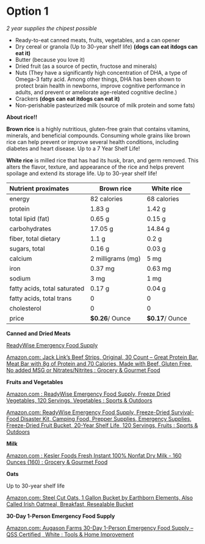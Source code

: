 # **Option 1**

*2 year supplies the chipest possible*

* Ready-to-eat canned meats, fruits, vegetables, and a can opener
* Dry cereal or granola (Up to 30-year shelf life)
  **(dogs can eat itdogs can eat it)**
* Butter (because you love it)
* Dried fruit (as a source of pectin, fructose and minerals)
* Nuts (They have a significantly high concentration of DHA, a type of Omega-3 fatty acid. Among other things, DHA has been shown to protect brain health in newborns, improve cognitive performance in adults, and prevent or ameliorate age-related cognitive decline.)
* Crackers  **(dogs can eat itdogs can eat it)**
* Non-perishable pasteurized milk (source of milk protein and some fats)

**About rice!!**

**Brown rice** is a highly nutritious, gluten-free grain that contains vitamins, minerals, and beneficial compounds. Consuming whole grains like brown rice can help prevent or improve several health conditions, including diabetes and heart disease. Up to a 7 Year Shelf Life!

**White rice** is milled rice that has had its husk, bran, and germ removed. This alters the flavor, texture, and appearance of the rice and helps prevent spoilage and extend its storage life. Up to 30-year shelf life!


| Nutrient proximates          | Brown rice        | White rice       |
| :----------------------------- | ------------------- | ------------------ |
| energy                       | 82 calories       | 68 calories      |
| protein                      | 1.83 g            | 1.42 g           |
| total lipid (fat)            | 0.65 g            | 0.15 g           |
| carbohydrates                | 17.05 g           | 14.84 g          |
| fiber, total dietary         | 1.1 g             | 0.2 g            |
| sugars, total                | 0.16 g            | 0.03 g           |
| calcium                      | 2 milligrams (mg) | 5 mg             |
| iron                         | 0.37 mg           | 0.63 mg          |
| sodium                       | 3 mg              | 1 mg             |
| fatty acids, total saturated | 0.17 g            | 0.04 g           |
| fatty acids, total trans     | 0                 | 0                |
| cholesterol                  | 0                 | 0                |
| price                        | **$0.26**/ Ounce  | **$0.17**/ Ounce |

**Canned and Dried Meats**

[ReadyWise Emergency Food Supply](https://www.amazon.com/Wise-Company-Emergency-Freeze-Dried/dp/B006RLOKW0/ref=as_li_ss_tl?crid=36QMYBMPPCW5L&dchild=1&keywords=freeze+dried+meat+bucket&qid=1598844305&sprefix=freeze+dried+meat+bu,aps,234&sr=8-5&linkCode=sl1&tag=ezprepping03-20&linkId=df747cf30ce4c5d092e41b473d671ddc&language=en_US)

[Amazon.com: Jack Link’s Beef Strips, Original, 30 Count – Great Protein Bar, Meat Bar with 8g of Protein and 70 Calories, Made with Beef, Gluten Free, No added MSG or Nitrates/Nitrites : Grocery &amp; Gourmet Food](https://www.amazon.com/dp/B085JNF2PY/ref=as_li_ss_tl?th=1&linkCode=sl1&tag=ezprepping03-20&linkId=15f4dd47f092f6c7cd41f9a4cd597b47&language=en_US)

**Fruits and Vegetables**

[Amazon.com : ReadyWise Emergency Food Supply, Freeze Dried Vegetables, 120 Servings, Vegetables : Sports &amp; Outdoors](https://www.amazon.com/Wise-Company-ReadyWise-Emergency-Vegetables/dp/B083LHLDQM/ref=as_li_ss_tl?_encoding=UTF8&pd_rd_i=B083LHLDQM&pd_rd_r=2846fb2d-4c00-4cfa-b7ea-8af212a5801f&pd_rd_w=O7AVB&pd_rd_wg=DQ3v1&pf_rd_p=ce6c479b-ef53-49a6-845b-bbbf35c28dd3&pf_rd_r=66VFB0P98RNN0S7575QK&psc=1&refRID=66VFB0P98RNN0S7575QK&linkCode=sl1&tag=ezprepping03-20&linkId=4ee9ab5d3fe7b419f7ae355060717953&language=en_US)

[Amazon.com: ReadyWise Emergency Food Supply, Freeze-Dried Survival-Food Disaster Kit, Camping Food, Prepper Supplies, Emergency Supplies, Freeze-Dried Fruit Bucket, 20-Year Shelf Life, 120 Servings, Fruits : Sports &amp; Outdoors](https://www.amazon.com/Wise-Company-ReadyWise-Emergency-Servings/dp/B083LC8M1J/ref=as_li_ss_tl?crid=1S2SDTG9V87ZB&dchild=1&keywords=freeze+dried+fruit&qid=1600750424&sprefix=freeze+dried+f,aps,273&sr=8-47&linkCode=sl1&tag=ezprepping03-20&linkId=ccff0be3b4799be029711c32219e3524&language=en_US)

**Milk**

[Amazon.com : Kesler Foods Fresh Instant 100% Nonfat Dry Milk - 160 Ounces (160) : Grocery &amp; Gourmet Food](https://www.amazon.com/Kesler-Foods-Fresh-Instant-Nonfat/dp/B0867KJZ6T/ref=as_li_ss_tl?dchild=1&keywords=Bulk+dry+milk&qid=1593648271&sr=8-1&linkCode=sl1&tag=ezprepping03-20&linkId=8b1b0846f92714083dbf314af32a3e5e&language=en_US)

**Oats**

Up to 30-year shelf life

[Amazon.com: Steel Cut Oats, 1 Gallon Bucket by Earthborn Elements, Also Called Irish Oatmeal, Breakfast, Resealable Bucket](https://www.amazon.com/Earthborn-Elements-Oatmeal-Breakfasts-Resealable/dp/B07RP49M5K/ref=as_li_ss_tl?crid=1LW9LO14PO9G8&dchild=1&keywords=bulk+steel+cut+oats&qid=1592193141&sprefix=bulk+steel+c,aps,213&sr=8-2-spons&psc=1&spLa=ZW5jcnlwdGVkUXVhbGlmaWVyPUFFNklQNlFXQUk5OUcmZW5jcnlwdGVkSWQ9QTA4MTA3MTYzMFVLMVRBRzZGQVEmZW5jcnlwdGVkQWRJZD1BMDEyNzMyOEtFNThESk9LSlpKVSZ3aWRnZXROYW1lPXNwX2F0ZiZhY3Rpb249Y2xpY2tSZWRpcmVjdCZkb05vdExvZ0NsaWNrPXRydWU=&linkCode=sl1&tag=ezprepping03-20&linkId=fd247caf374cfcb71ccff70b68400145&language=en_US)

**30-Day 1-Person Emergency Food Supply**

[Amazon.com: Augason Farms 30-Day 1-Person Emergency Food Supply – QSS Certified , White : Tools &amp; Home Improvement](https://www.amazon.com/Augason-Farms-30-Day-Emergency-Storage/dp/B00IW1NQDC/ref=as_li_ss_tl?dchild=1&keywords=full+freeze+dried+meals&qid=1601356166&sr=8-89&linkCode=sl1&tag=ezprepping03-20&linkId=286b42d1b911fcaff75c7f154d161f45&language=en_US)
